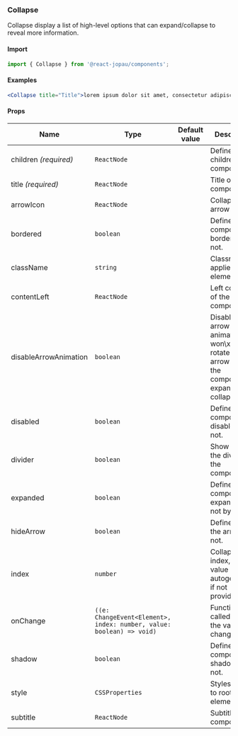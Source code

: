 ### Collapse

Collapse display a list of high-level options that can expand/collapse to reveal more information.

#### Import

```jsx
import { Collapse } from '@react-jopau/components';
```

#### Examples

```jsx
<Collapse title="Title">lorem ipsum dolor sit amet, consectetur adipiscing elit</Collapse>
```

#### Props

| Name                  | Type                                                                 | Default value | Description                                                                                            |
| --------------------- | -------------------------------------------------------------------- | ------------- | ------------------------------------------------------------------------------------------------------ |
| children _(required)_ | `ReactNode`                                                          |               | Defines the children of the component.                                                                 |
| title _(required)_    | `ReactNode`                                                          |               | Title of the component.                                                                                |
| arrowIcon             | `ReactNode`                                                          |               | Collapse arrow icon.                                                                                   |
| bordered              | `boolean`                                                            |               | Defines if the component is bordered or not.                                                           |
| className             | `string`                                                             |               | Classnames applied to root element                                                                     |
| contentLeft           | `ReactNode`                                                          |               | Left content of the component.                                                                         |
| disableArrowAnimation | `boolean`                                                            |               | Disable the arrow animation, it won\x27t rotate the arrow when the component is expanded or collapsed. |
| disabled              | `boolean`                                                            |               | Defines if the component is disabled or not.                                                           |
| divider               | `boolean`                                                            |               | Show or hide the divider of the component.                                                             |
| expanded              | `boolean`                                                            |               | Defines if the component is expanded or not by default.                                                |
| hideArrow             | `boolean`                                                            |               | Defines if hide the arrow or not.                                                                      |
| index                 | `number`                                                             |               | Collapse index, the value it\x27s autogenerated if not provided.                                       |
| onChange              | `((e: ChangeEvent<Element>, index: number, value: boolean) => void)` |               | Function to be called when the value is changed.                                                       |
| shadow                | `boolean`                                                            |               | Defines if the component is shadowed or not.                                                           |
| style                 | `CSSProperties`                                                      |               | Styles applied to root element                                                                         |
| subtitle              | `ReactNode`                                                          |               | Subtitle of the component.                                                                             |
